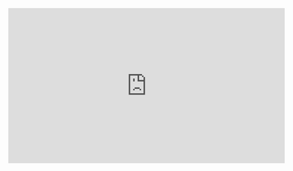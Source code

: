 <iframe width="560" height="315" 
  src="https://crazygames.com" 
  frameborder="0" allowfullscreen>
</iframe>
